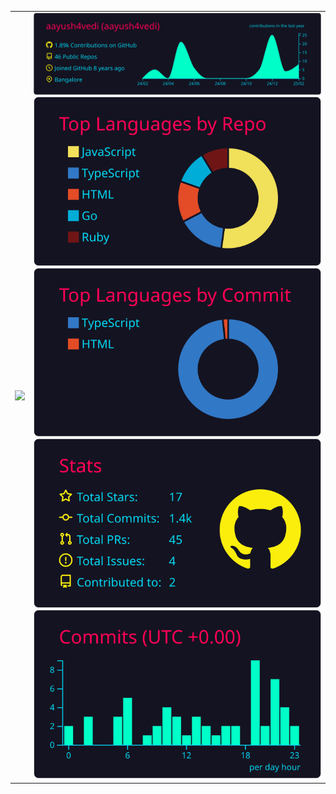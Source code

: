 <table>
  <tr>
    <td>
      <img src="https://github.com/user-attachments/assets/4bece20b-60d3-42ad-8cd9-a411cffedf19" width="500"/>
    </td>
    <td>
      <a href="https://github.com/vn7n24fzkq/github-profile-summary-cards">
        <img src="https://raw.githubusercontent.com/aayush4vedi/aayush4vedi/master/profile-summary-card-output/2077/0-profile-details.svg"/>
      </a>
      <br>
      <a href="https://github.com/vn7n24fzkq/github-profile-summary-cards">
        <img src="https://raw.githubusercontent.com/aayush4vedi/aayush4vedi/master/profile-summary-card-output/2077/1-repos-per-language.svg"/>
      </a>
      <a href="https://github.com/vn7n24fzkq/github-profile-summary-cards">
        <img src="https://raw.githubusercontent.com/aayush4vedi/aayush4vedi/master/profile-summary-card-output/2077/2-most-commit-language.svg"/>
      </a>
      <br>
      <a href="https://github.com/vn7n24fzkq/github-profile-summary-cards">
        <img src="https://raw.githubusercontent.com/aayush4vedi/aayush4vedi/master/profile-summary-card-output/2077/3-stats.svg"/>
      </a>
      <a href="https://github.com/vn7n24fzkq/github-profile-summary-cards">
        <img src="https://raw.githubusercontent.com/aayush4vedi/aayush4vedi/master/profile-summary-card-output/2077/4-productive-time.svg"/>
      </a>
    </td>
  </tr>
</table>
